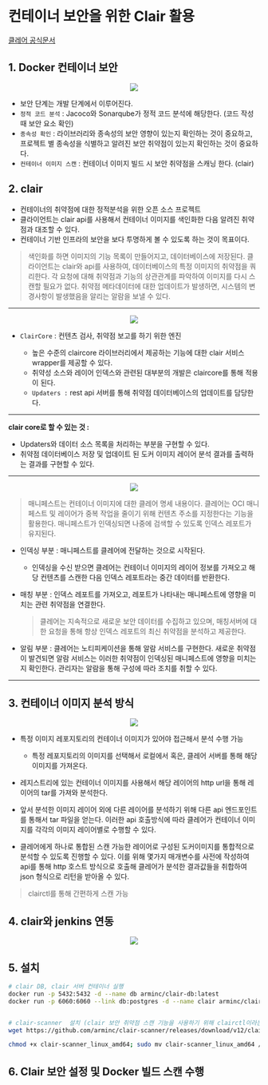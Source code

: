 # 컨테이너 보안을 위한 Clair 활용

[클레어 공식문서](https://quay.github.io/clair/concepts/indexing.html)

## 1. Docker 컨테이너 보안

<p align ="center">
    <img src="./resource/clair.PNG"/>
</p>

- 보안 단계는 개발 단계에서 이루어진다.
- `정적 코드 분석` : Jacoco와 Sonarqube가 정적 코드 분석에 해당한다. (코드 작성 때 보안 요소 확인)
- `종속성 확인` : 라이브러리와 종속성의 보안 영향이 있는지 확인하는 것이 중요하고, 프로젝트 별 종속성을 식별하고 알려진 보안 취약점이 있는지 확인하는 것이 중요하다.
- `컨테이너 이미지 스캔` : 컨테이너 이미지 빌드 시 보안 취약점을 스캐닝 한다. (clair)

## 2. clair

- 컨테이너의 취약점에 대한 정적분석을 위한 오픈 소스 프로젝트
- 클라이언트는 clair api를 사용해서 컨테이너 이미지를 색인화한 다음 알려진 취약점과 대조할 수 있다.
- 컨테이너 기반 인프라의 보안을 보다 투명하게 볼 수 있도록 하는 것이 목표이다.

> 색인화를 하면 이미지의 기능 목록이 만들어지고, 데이터베이스에 저장된다. 클라이언트는 clair와 api를 사용하여, 데이터베이스의 특정 이미지의 취약점을 쿼리한다. 각 요청에 대해 취약점과 기능의 상관관계를 파악하여 이미지를 다시 스캔할 필요가 없다.
> 취약점 메타데이터에 대한 업데이트가 발생하면, 시스템의 변경사항이 발생했음을 알리는 알람을 보낼 수 있다.

---

<p align ="center">
    <img src="./resource/clair_arch.PNG"/>
</p>

- `ClairCore` : 컨텐츠 검사, 취약점 보고를 하기 위한 엔진

  - 높은 수준의 claircore 라이브러리에서 제공하는 기능에 대한 clair 서비스 wrapper를 제공할 수 있다.
  - 취약성 소스와 레이어 인덱스와 관련된 대부분의 개발은 claircore를 통해 적용이 된다.
  - `Updaters :` rest api 서버를 통해 취약점 데이터베이스의 업데이트를 담당한다.

---

**clair core로 할 수 있는 것 :**

- Updaters와 데이터 소스 목록을 처리하는 부분을 구현할 수 있다.
- 취약점 데이터베이스 저장 및 업데이트 된 도커 이미지 레이어 분석 결과를 출력하는 결과를 구현할 수 있다.

---

<p align ="center">
    <img src="./resource/clair_runwau.PNG"/>
</p>

> 매니페스트는 컨테이너 이미지에 대한 클레어 명세 내용이다. 클레어는 OCI 매니페스트 및 레이어가 중복 작업을 줄이기 위해 컨텐츠 주소를 지정한다는 기능을 활용한다. 매니페스트가 인덱싱되면 나중에 검색할 수 있도록 인덱스 레포트가 유지된다.

- 인덱싱 부분 : 매니페스트를 클레어에 전달하는 것으로 시작된다.

  - 인덱싱을 수신 받으면 클레어는 컨테이너 이미지의 레이어 정보를 가져오고
    해당 컨텐츠를 스캔한 다음 인덱스 레포트라는 중간 데이터를 반환한다.

- 매칭 부분 : 인덱스 레포트를 가져오고, 레포트가 나타내는 매니페스트에 영향을 미치는 관련 취약점을 연결한다.

  > 클레어는 지속적으로 새로운 보안 데이터를 수집하고 있으며, 매칭서버에 대한 요청을 통해 항상 인덱스 레포트의 최신 취약점을 분석하고 제공한다.

- 알림 부분 : 클레어는 노티피케이션을 통해 알람 서비스를 구현한다. 새로운 취약점이 발견되면 알람 서비스는 이러한 취약점이 인덱싱된 매니페스트에 영향을 미치는지 확인한다. 관리자는 알람을 통해 구성에 따라 조치를 취할 수 있다.

---

## 3. 컨테이너 이미지 분석 방식

<p align ="center">
    <img src="./resource/clair_container_image_analy.PNG"/>
</p>

- 특정 이미지 레포지토리의 컨테이너 이미지가 있어야 접근해서 분석 수행 가능

  - 특정 레포지토리의 이미지를 선택해서 로컬에서 혹은, 클레어 서버를 통해 해당 이미지를 가져온다.

- 레지스트리에 있는 컨테이너 이미지를 사용해서 해당 레이어의 http url을 통해 레이어의 tar를 가져와 분석한다.

- 앞서 분석한 이미지 레이어 외에 다른 레이어를 분석하기 위해 다른 api 엔드포인트를 통해서 tar 파일을 얻는다. 이러한 api 호출방식에 따라 클레어가 컨테이너 이미지를 각각의 이미지 레이어별로 수행할 수 있다.

- 클레어에게 하나로 통합된 스캔 가능한 레이어로 구성된 도커이미지를 통합적으로 분석할 수 있도록 진행할 수 있다. 이를 위해 몇가지 매개변수를 사전에 작성하여 api를 통해 http 호스트 방식으로 호출해 클레어가 분석한 결과값들을 취합하여 json 형식으로 리턴을 받아올 수 있다.

> clairctl를 통해 간편하게 스캔 가능

## 4. clair와 jenkins 연동

<p align ="center">
    <img src="./resource/clair_jenkins.PNG"/>
</p>

## 5. 설치

```sh
# clair DB, clair 서버 컨테이너 실행
docker run -p 5432:5432 -d --name db arminc/clair-db:latest
docker run -p 6060:6060 --link db:postgres -d --name clair arminc/clair-local-scan:latest


# clair-scanner  설치 (clair 보안 취약점 스캔 기능을 사용하기 위해 clairctl이라는 cli 바이너리 툴 사용)
wget https://github.com/arminc/clair-scanner/releases/download/v12/clair-scanner_linux_amd64

chmod +x clair-scanner_linux_amd64; sudo mv clair-scanner_linux_amd64 /usr/local/bin/clair-scanner
```

## 6. Clair 보안 설정 및 Docker 빌드 스캔 수행
